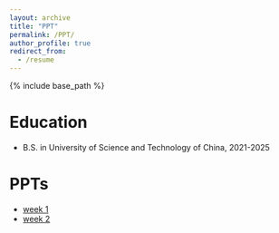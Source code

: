 ```yaml
---
layout: archive
title: "PPT"
permalink: /PPT/
author_profile: true
redirect_from:
  - /resume
---
```


{% include base_path %}

Education
======
* B.S. in University of Science and Technology of China, 2021-2025

PPTs
======
* [week 1](../files/summer%20intern%20PPT/week1.pdf)
* [week 2](../files/summer%20intern%20PPT/week2.pdf)

<!-- 
Skills
======
* Skill 1
* Skill 2
  * Sub-skill 2.1
  * Sub-skill 2.2
  * Sub-skill 2.3
* Skill 3

Publications
======
  <ul>{% for post in site.publications reversed %}
    {% include archive-single-cv.html %}
  {% endfor %}</ul>
  
Talks
======
  <ul>{% for post in site.talks reversed %}
    {% include archive-single-talk-cv.html  %}
  {% endfor %}</ul>
  
Teaching
======
  <ul>{% for post in site.teaching reversed %}
    {% include archive-single-cv.html %}
  {% endfor %}</ul>
  
Service and leadership
======
* Currently signed in to 43 different slack teams 
-->
